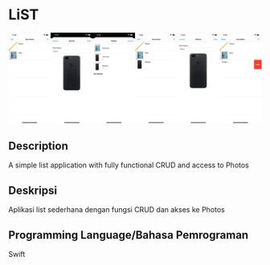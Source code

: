 # LiST

<p align="center">
<img src="Screenshots/SS.png" title="SS">
</p>

## Description
A simple list application with fully functional CRUD and access to Photos


## Deskripsi
Aplikasi list sederhana dengan fungsi CRUD dan akses ke Photos

## Programming Language/Bahasa Pemrograman
Swift




